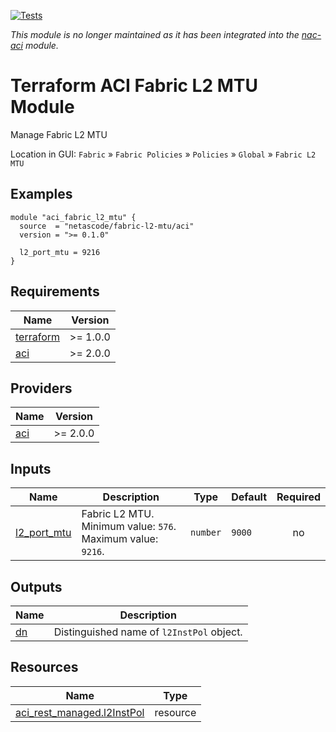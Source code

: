 <!-- BEGIN_TF_DOCS -->
[![Tests](https://github.com/netascode/terraform-aci-fabric-l2-mtu/actions/workflows/test.yml/badge.svg)](https://github.com/netascode/terraform-aci-fabric-l2-mtu/actions/workflows/test.yml)

*This module is no longer maintained as it has been integrated into the [nac-aci](https://github.com/netascode/terraform-aci-nac-aci) module.*

# Terraform ACI Fabric L2 MTU Module

Manage Fabric L2 MTU

Location in GUI:
`Fabric` » `Fabric Policies` » `Policies` » `Global` » `Fabric L2 MTU`

## Examples

```hcl
module "aci_fabric_l2_mtu" {
  source  = "netascode/fabric-l2-mtu/aci"
  version = ">= 0.1.0"

  l2_port_mtu = 9216
}
```

## Requirements

| Name | Version |
|------|---------|
| <a name="requirement_terraform"></a> [terraform](#requirement\_terraform) | >= 1.0.0 |
| <a name="requirement_aci"></a> [aci](#requirement\_aci) | >= 2.0.0 |

## Providers

| Name | Version |
|------|---------|
| <a name="provider_aci"></a> [aci](#provider\_aci) | >= 2.0.0 |

## Inputs

| Name | Description | Type | Default | Required |
|------|-------------|------|---------|:--------:|
| <a name="input_l2_port_mtu"></a> [l2\_port\_mtu](#input\_l2\_port\_mtu) | Fabric L2 MTU. Minimum value: `576`. Maximum value: `9216`. | `number` | `9000` | no |

## Outputs

| Name | Description |
|------|-------------|
| <a name="output_dn"></a> [dn](#output\_dn) | Distinguished name of `l2InstPol` object. |

## Resources

| Name | Type |
|------|------|
| [aci_rest_managed.l2InstPol](https://registry.terraform.io/providers/CiscoDevNet/aci/latest/docs/resources/rest_managed) | resource |
<!-- END_TF_DOCS -->